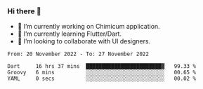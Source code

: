 ### Hi there 👋

<!--
**devcat37/devcat37** is a ✨ _special_ ✨ repository because its `README.md` (this file) appears on your GitHub profile.-->


- 🔭 I’m currently working on Chimicum application.
- 🌱 I’m currently learning Flutter/Dart.
- 👯 I’m looking to collaborate with UI designers.
<!-- - 🤔 I’m looking for help with ... -->

<!--START_SECTION:waka-->

```text
From: 20 November 2022 - To: 27 November 2022

Dart     16 hrs 37 mins  ████████████████████████▓   99.33 %
Groovy   6 mins          ░░░░░░░░░░░░░░░░░░░░░░░░░   00.65 %
YAML     0 secs          ░░░░░░░░░░░░░░░░░░░░░░░░░   00.02 %
```

<!--END_SECTION:waka-->
